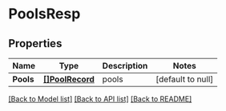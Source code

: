 # PoolsResp

## Properties
Name | Type | Description | Notes
------------ | ------------- | ------------- | -------------
**Pools** | [**[]PoolRecord**](PoolRecord.md) | pools | [default to null]

[[Back to Model list]](../README.md#documentation-for-models) [[Back to API list]](../README.md#documentation-for-api-endpoints) [[Back to README]](../README.md)


